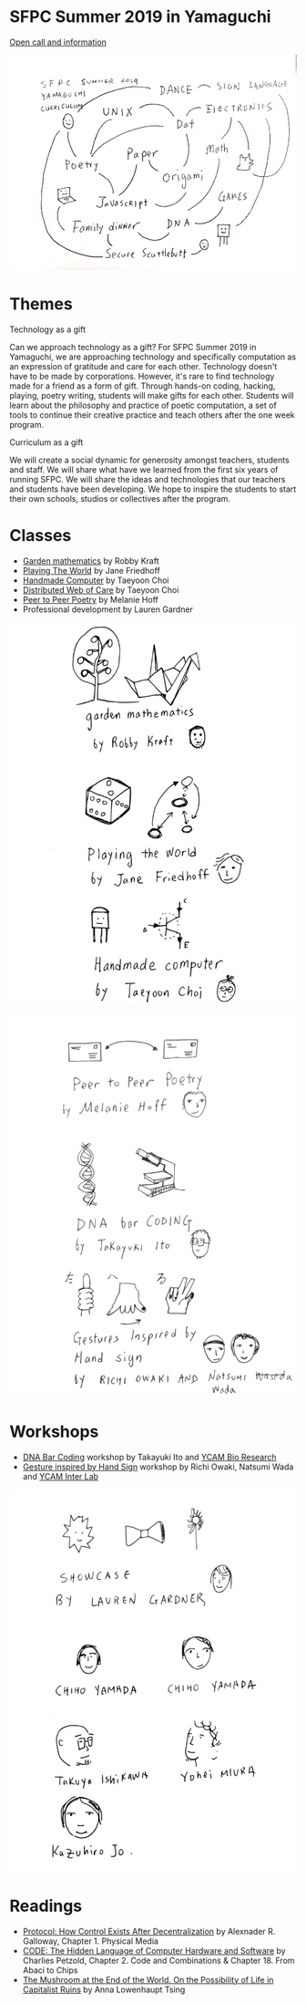 # SFPC Summer 2019 in Yamaguchi  

[Open call and information](https://www.ycam.jp/en/events/2019/sfpc/) 

![](https://raw.githubusercontent.com/SFPC/yamaguchi-2019/master/images/curriculum.jpg)

# Themes

Technology as a gift

Can we approach technology as a gift? For SFPC Summer 2019 in Yamaguchi, we are approaching technology and specifically computation as an expression of gratitude and care for each other. Technology doesn't have to be made by corporations. However, it's rare to find technology made for a friend as a form of gift. Through hands-on coding, hacking, playing, poetry writing, students will make gifts for each other. Students will learn about the philosophy and practice of poetic computation, a set of tools to continue their creative practice and teach others after the one week program.


Curriculum as a gift

We will create a social dynamic for generosity amongst teachers, students and staff. We will share what have we learned from the first six years of running SFPC. We will share the ideas and technologies that our teachers and students have been developing. We hope to inspire the students to start their own schools, studios or collectives after the program.  
 
# Classes 

- [Garden mathematics](https://github.com/robbykraft/classes/blob/master/ycam.md) by Robby Kraft
- [Playing The World](https://github.com/friej715/SFPC-YCAM) by Jane Friedhoff 
- [Handmade Computer](http://avant.org/project/hello-world/) by Taeyoon Choi 
- [Distributed Web of Care](https://github.com/tchoi8/distributedwebofcare/tree/codesocieties) by Taeyoon Choi 
- [Peer to Peer Poetry](https://github.com/melaniehoff/Peer-to-Peer-Poetry) by Melanie Hoff
- Professional development by Lauren Gardner 


![](https://raw.githubusercontent.com/SFPC/yamaguchi-2019/master/images/class-1.svg)

![](https://raw.githubusercontent.com/SFPC/yamaguchi-2019/master/images/class-2.svg)

 


# Workshops 

- [DNA Bar Coding](https://docs.google.com/document/d/1-qjhd9_2v1QCWNgN50kN6mJspSaBJaAH_rZHD1GdtDM/edit) workshop by Takayuki Ito and [YCAM Bio Research](https://www.ycam.jp/en/projects/ycam-bio-research/)
- [Gesture inspired by Hand Sign](https://docs.google.com/document/d/1s37prXJkhoXLbH0G7wXPp3sgfNRImyz85U1N4swh-QQ/edit) workshop by Richi Owaki, Natsumi Wada and [YCAM Inter Lab](https://special.ycam.jp/interlab/en.html)

![](https://raw.githubusercontent.com/SFPC/yamaguchi-2019/master/images/class-3.svg)

# Readings 

- [Protocol: How Control Exists After Decentralization](https://mitpress.mit.edu/books/protocol) by Alexnader R. Galloway, Chapter 1. Physical Media 
- [CODE: The Hidden Language of Computer Hardware and Software](http://www.charlespetzold.com/code/) by Charlies Petzold, Chapter 2. Code and Combinations & Chapter 18. From Abaci to Chips
- [The Mushroom at the End of the World. On the Possibility of Life in Capitalist Ruins](https://press.princeton.edu/titles/10581.html) by Anna Lowenhaupt Tsing 

